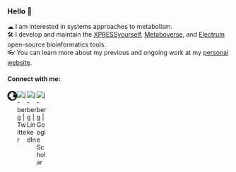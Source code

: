 ### Hello 👋

☁ I am interested in systems approaches to metabolism.    
🛠 I develop and maintain the [XPRESSyourself](https://github.com/XPRESSyourself/XPRESSpipe), [Metaboverse](https://github.com/Metaboverse/Metaboverse), and [Electrum](https://github.com/Electrum-app/Electrum) open-source bioinformatics tools.    
👓 You can learn more about my previous and ongoing work at my [personal website](https://jordanberg.xyz).    

#### Connect with me:

[<img align="left" alt="j-berg.github.io" width="22px" src="https://raw.githubusercontent.com/iconic/open-iconic/master/svg/globe.svg" />][website]
[<img align="left" alt="j-berg | Twitter" width="22px" src="https://cdn.jsdelivr.net/npm/simple-icons@v3/icons/twitter.svg" />][twitter]
[<img align="left" alt="j-berg | LinkedIn" width="22px" src="https://cdn.jsdelivr.net/npm/simple-icons@v3/icons/linkedin.svg" />][linkedin]
[<img align="left" alt="j-berg | Google Scholar" width="22px" src="https://cdn.jsdelivr.net/npm/simple-icons@v3/icons/googlescholar.svg" />][googlescholar]    

<br>


[website]: https://j-berg.github.io
[twitter]: https://twitter.com/jordanberg0
[linkedin]: https://www.linkedin.com/in/jordan-a-berg/
[googlescholar]: https://scholar.google.com/citations?user=0XsLZ3sAAAAJ&hl=en


